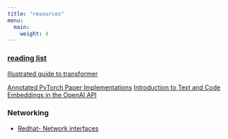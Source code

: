 ```yaml
---
title: "resources"
menu: 
  main:
    weight: 4
---
```


### [reading list](https://raindrop.io/lolwierd/reading-list-34829867 "alt-link")

[Illustrated guide to transformer](https://jalammar.github.io/illustrated-transformer/)

[Annotated PyTorch Paper Implementations](https://nn.labml.ai/)
[Introduction to Text and Code Embeddings in the OpenAI API](https://invidious.tiekoetter.com/watch?v=mnTV_TIkf9M)

### Networking
- [Redhat- Network interfaces](https://developers.redhat.com/blog/2018/10/22/introduction-to-linux-interfaces-for-virtual-networking#bonded_interface)
